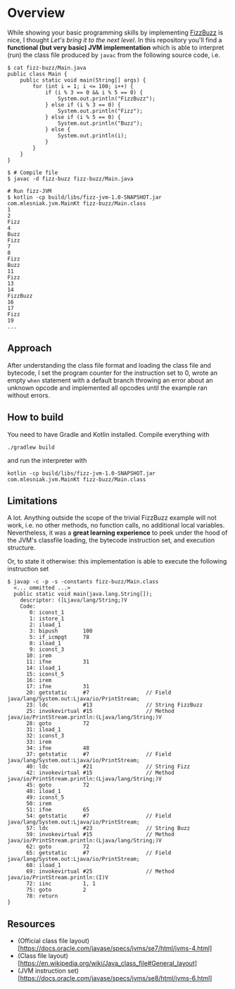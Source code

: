 # Overview

While showing your basic programming skills by implementing [FizzBuzz](https://en.wikipedia.org/wiki/Fizz_buzz) is nice, I thought *Let's bring it to the next level*. In this repository you'll find a **functional (but very basic) JVM implementation** which
is able to interpret (run) the class file produced by `javac` from the following source code, i.e.

    $ cat fizz-buzz/Main.java 
    public class Main {
        public static void main(String[] args) {
            for (int i = 1; i <= 100; i++) {
                if (i % 3 == 0 && i % 5 == 0) {
                    System.out.println("FizzBuzz");
                } else if (i % 3 == 0) {
                    System.out.println("Fizz");
                } else if (i % 5 == 0) {
                    System.out.println("Buzz");
                } else {
                    System.out.println(i);
                }
            }
        }
    }

    $ # Compile file
    $ javac -d fizz-buzz fizz-buzz/Main.java

    # Run fizz-JVM
    $ kotlin -cp build/libs/fizz-jvm-1.0-SNAPSHOT.jar com.mlesniak.jvm.MainKt fizz-buzz/Main.class
    1
    2
    Fizz
    4
    Buzz
    Fizz
    7
    8
    Fizz
    Buzz
    11
    Fizz
    13
    14
    FizzBuzz
    16
    17
    Fizz
    19
    ...

## Approach

After understanding the class file format and loading the class file and bytecode, I set the program counter for the instruction set to 0, wrote an empty `when` statement with a default branch throwing an 
error about an unknown opcode and implemented all opcodes until the example ran without errors.

## How to build

You need to have Gradle and Kotlin installed. Compile everything with

    ./gradlew build

and run the interpreter with

    kotlin -cp build/libs/fizz-jvm-1.0-SNAPSHOT.jar com.mlesniak.jvm.MainKt fizz-buzz/Main.class
    
## Limitations

A lot. Anything outside the scope of the trivial FizzBuzz example will not work, i.e. no other methods, no function calls, no additional local variables. Nevertheless, it was
a **great learning experience** to peek under the hood of the JVM's classfile loading, the bytecode instruction set, and execution structure.

Or, to state it otherwise: this implementation is able to execute the following instruction set

    $ javap -c -p -s -constants fizz-buzz/Main.class
      <... ommitted ...>
      public static void main(java.lang.String[]);
        descriptor: ([Ljava/lang/String;)V
        Code:
           0: iconst_1
           1: istore_1
           2: iload_1
           3: bipush        100
           5: if_icmpgt     78
           8: iload_1
           9: iconst_3
          10: irem
          11: ifne          31
          14: iload_1
          15: iconst_5
          16: irem
          17: ifne          31
          20: getstatic     #7                  // Field java/lang/System.out:Ljava/io/PrintStream;
          23: ldc           #13                 // String FizzBuzz
          25: invokevirtual #15                 // Method java/io/PrintStream.println:(Ljava/lang/String;)V
          28: goto          72
          31: iload_1
          32: iconst_3
          33: irem
          34: ifne          48
          37: getstatic     #7                  // Field java/lang/System.out:Ljava/io/PrintStream;
          40: ldc           #21                 // String Fizz
          42: invokevirtual #15                 // Method java/io/PrintStream.println:(Ljava/lang/String;)V
          45: goto          72
          48: iload_1
          49: iconst_5
          50: irem
          51: ifne          65
          54: getstatic     #7                  // Field java/lang/System.out:Ljava/io/PrintStream;
          57: ldc           #23                 // String Buzz
          59: invokevirtual #15                 // Method java/io/PrintStream.println:(Ljava/lang/String;)V
          62: goto          72
          65: getstatic     #7                  // Field java/lang/System.out:Ljava/io/PrintStream;
          68: iload_1
          69: invokevirtual #25                 // Method java/io/PrintStream.println:(I)V
          72: iinc          1, 1
          75: goto          2
          78: return
    }


## Resources

- (Official class file layout)[https://docs.oracle.com/javase/specs/jvms/se7/html/jvms-4.html]
- (Class file layout)[https://en.wikipedia.org/wiki/Java_class_file#General_layout]
- (JVM instruction set)[https://docs.oracle.com/javase/specs/jvms/se8/html/jvms-6.html]